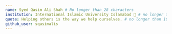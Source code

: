 ```yaml
---
name: Syed Qasim Ali Shah # No longer than 28 characters
institution: International Islamic University Islamabad 🚩 # no longer than 58 characters
quote: Helping others is the way we help ourselves. # no longer than 100 characters, avoid using quotes(") to guarantee the format remains the same.
github_user: sqasimalis
---
```

